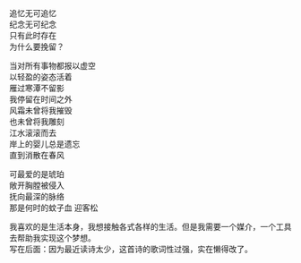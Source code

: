 <p class="has-line-data" data-line-start="2" data-line-end="6">追忆无可追忆<br>
纪念无可纪念<br>
只有此时存在<br>
为什么要挽留？</p>
<p class="has-line-data" data-line-start="7" data-line-end="16">当对所有事物都报以虚空<br>
以轻盈的姿态活着<br>
雁过寒潭不留影<br>
我停留在时间之外<br>
风霜未曾将我摧毁<br>
也未曾将我雕刻<br>
江水滚滚而去<br>
岸上的婴儿总是遗忘<br>
直到消散在春风</p>
<p class="has-line-data" data-line-start="17" data-line-end="21">可最爱的是琥珀<br>
敞开胸膛被侵入<br>
抚向最深的脉络<br>
那是何时的蚊子血 迎客松</p>
<p class="has-line-data" data-line-start="22" data-line-end="24">我喜欢的是生活本身，我想接触各式各样的生活。但是我需要一个媒介，一个工具去帮助我实现这个梦想。<br>
写在后面：因为最近读诗太少，这首诗的歌词性过强，实在懒得改了。</p>
